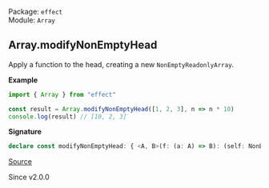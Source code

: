 Package: `effect`<br />
Module: `Array`<br />

## Array.modifyNonEmptyHead

Apply a function to the head, creating a new `NonEmptyReadonlyArray`.

**Example**

```ts
import { Array } from "effect"

const result = Array.modifyNonEmptyHead([1, 2, 3], n => n * 10)
console.log(result) // [10, 2, 3]
```

**Signature**

```ts
declare const modifyNonEmptyHead: { <A, B>(f: (a: A) => B): (self: NonEmptyReadonlyArray<A>) => NonEmptyArray<A | B>; <A, B>(self: NonEmptyReadonlyArray<A>, f: (a: A) => B): NonEmptyArray<A | B>; }
```

[Source](https://github.com/Effect-TS/effect/tree/main/packages/effect/src/Array.ts#L1572)

Since v2.0.0